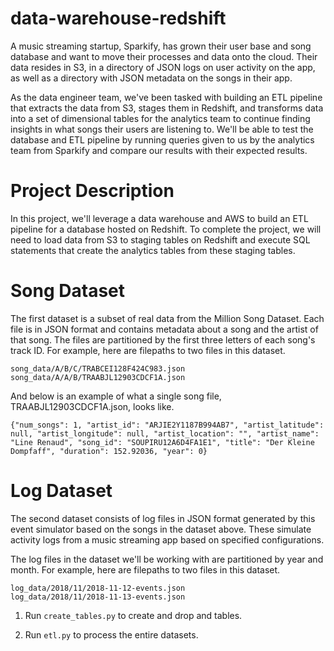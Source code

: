 # data-warehouse-redshift

A music streaming startup, Sparkify, has grown their user base and song database and want to move their processes and data onto the cloud. Their data resides in S3, in a directory of JSON logs on user activity on the app, as well as a directory with JSON metadata on the songs in their app.

As the data engineer team, we've been tasked with building an ETL pipeline that extracts the data from S3, stages them in Redshift, and transforms data into a set of dimensional tables for the analytics team to continue finding insights in what songs their users are listening to. We'll be able to test the database and ETL pipeline by running queries given to us by the analytics team from Sparkify and compare our results with their expected results.


# Project Description

In this project, we'll leverage a data warehouse and AWS to build an ETL pipeline for a database hosted on Redshift. To complete the project, we will need to load data from S3 to staging tables on Redshift and execute SQL statements that create the analytics tables from these staging tables.

# Song Dataset

The first dataset is a subset of real data from the Million Song Dataset. Each file is in JSON format and contains metadata about a song and the artist of that song. The files are partitioned by the first three letters of each song's track ID. For example, here are filepaths to two files in this dataset.

```
song_data/A/B/C/TRABCEI128F424C983.json
song_data/A/A/B/TRAABJL12903CDCF1A.json
```

And below is an example of what a single song file, TRAABJL12903CDCF1A.json, looks like.

`{"num_songs": 1, "artist_id": "ARJIE2Y1187B994AB7", "artist_latitude": null, "artist_longitude": null, "artist_location": "", "artist_name": "Line Renaud", "song_id": "SOUPIRU12A6D4FA1E1", "title": "Der Kleine Dompfaff", "duration": 152.92036, "year": 0}`

# Log Dataset

The second dataset consists of log files in JSON format generated by this event simulator based on the songs in the dataset above. These simulate activity logs from a music streaming app based on specified configurations.

The log files in the dataset we'll be working with are partitioned by year and month. For example, here are filepaths to two files in this dataset.

```
log_data/2018/11/2018-11-12-events.json
log_data/2018/11/2018-11-13-events.json
```


1. Run `create_tables.py` to create and drop and tables.

2. Run `etl.py` to process the entire datasets.
